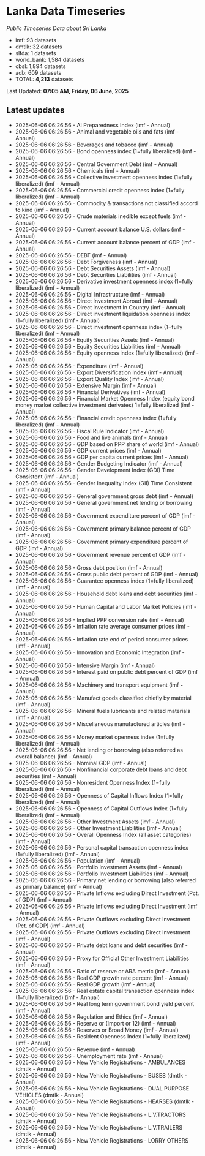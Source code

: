 # Lanka Data Timeseries
*Public Timeseries Data about Sri Lanka*

* imf: 93 datasets
* dmtlk: 32 datasets
* sltda: 1 datasets
* world_bank: 1,584 datasets
* cbsl: 1,894 datasets
* adb: 609 datasets
* TOTAL: **4,213** datasets

Last Updated: **07:05 AM, Friday, 06 June, 2025**

## Latest updates

* 2025-06-06 06:26:56 - AI Preparedness Index (imf - Annual)
* 2025-06-06 06:26:56 - Animal and vegetable oils and fats (imf - Annual)
* 2025-06-06 06:26:56 - Beverages and tobacco (imf - Annual)
* 2025-06-06 06:26:56 - Bond openness index (1=fully liberalized) (imf - Annual)
* 2025-06-06 06:26:56 - Central Government Debt (imf - Annual)
* 2025-06-06 06:26:56 - Chemicals (imf - Annual)
* 2025-06-06 06:26:56 - Collective investment openness index (1=fully liberalized) (imf - Annual)
* 2025-06-06 06:26:56 - Commercial credit openness index (1=fully liberalized) (imf - Annual)
* 2025-06-06 06:26:56 - Commodity & transactions not classified accord to kind (imf - Annual)
* 2025-06-06 06:26:56 - Crude materials inedible except fuels (imf - Annual)
* 2025-06-06 06:26:56 - Current account balance U.S. dollars (imf - Annual)
* 2025-06-06 06:26:56 - Current account balance percent of GDP (imf - Annual)
* 2025-06-06 06:26:56 - DEBT (imf - Annual)
* 2025-06-06 06:26:56 - Debt Forgiveness (imf - Annual)
* 2025-06-06 06:26:56 - Debt Securities Assets (imf - Annual)
* 2025-06-06 06:26:56 - Debt Securities Liabilities (imf - Annual)
* 2025-06-06 06:26:56 - Derivative investment openness index (1=fully liberalized) (imf - Annual)
* 2025-06-06 06:26:56 - Digital Infrastructure (imf - Annual)
* 2025-06-06 06:26:56 - Direct Investment Abroad (imf - Annual)
* 2025-06-06 06:26:56 - Direct Investment In Country (imf - Annual)
* 2025-06-06 06:26:56 - Direct investment liquidation openness index (1=fully liberalized) (imf - Annual)
* 2025-06-06 06:26:56 - Direct investment openness index (1=fully liberalized) (imf - Annual)
* 2025-06-06 06:26:56 - Equity Securities Assets (imf - Annual)
* 2025-06-06 06:26:56 - Equity Securities Liabilities (imf - Annual)
* 2025-06-06 06:26:56 - Equity openness index (1=fully liberalized) (imf - Annual)
* 2025-06-06 06:26:56 - Expenditure (imf - Annual)
* 2025-06-06 06:26:56 - Export Diversification Index (imf - Annual)
* 2025-06-06 06:26:56 - Export Quality Index (imf - Annual)
* 2025-06-06 06:26:56 - Extensive Margin (imf - Annual)
* 2025-06-06 06:26:56 - Financial Derivatives (imf - Annual)
* 2025-06-06 06:26:56 - Financial Market Openness Index (equity bond money market collective investment derivates) 1=fully liberalized (imf - Annual)
* 2025-06-06 06:26:56 - Financial credit openness index (1=fully liberalized) (imf - Annual)
* 2025-06-06 06:26:56 - Fiscal Rule Indicator (imf - Annual)
* 2025-06-06 06:26:56 - Food and live animals (imf - Annual)
* 2025-06-06 06:26:56 - GDP based on PPP share of world (imf - Annual)
* 2025-06-06 06:26:56 - GDP current prices (imf - Annual)
* 2025-06-06 06:26:56 - GDP per capita current prices (imf - Annual)
* 2025-06-06 06:26:56 - Gender Budgeting Indicator (imf - Annual)
* 2025-06-06 06:26:56 - Gender Development Index (GDI) Time Consistent (imf - Annual)
* 2025-06-06 06:26:56 - Gender Inequality Index (GII) Time Consistent (imf - Annual)
* 2025-06-06 06:26:56 - General government gross debt (imf - Annual)
* 2025-06-06 06:26:56 - General government net lending or borrowing (imf - Annual)
* 2025-06-06 06:26:56 - Government expenditure percent of GDP (imf - Annual)
* 2025-06-06 06:26:56 - Government primary balance percent of GDP (imf - Annual)
* 2025-06-06 06:26:56 - Government primary expenditure percent of GDP (imf - Annual)
* 2025-06-06 06:26:56 - Government revenue percent of GDP (imf - Annual)
* 2025-06-06 06:26:56 - Gross debt position (imf - Annual)
* 2025-06-06 06:26:56 - Gross public debt percent of GDP (imf - Annual)
* 2025-06-06 06:26:56 - Guarantee openness index (1=fully liberalized) (imf - Annual)
* 2025-06-06 06:26:56 - Household debt loans and debt securities (imf - Annual)
* 2025-06-06 06:26:56 - Human Capital and Labor Market Policies (imf - Annual)
* 2025-06-06 06:26:56 - Implied PPP conversion rate (imf - Annual)
* 2025-06-06 06:26:56 - Inflation rate average consumer prices (imf - Annual)
* 2025-06-06 06:26:56 - Inflation rate end of period consumer prices (imf - Annual)
* 2025-06-06 06:26:56 - Innovation and Economic Integration (imf - Annual)
* 2025-06-06 06:26:56 - Intensive Margin (imf - Annual)
* 2025-06-06 06:26:56 - Interest paid on public debt percent of GDP (imf - Annual)
* 2025-06-06 06:26:56 - Machinery and transport equipment (imf - Annual)
* 2025-06-06 06:26:56 - Manufact goods classified chiefly by material (imf - Annual)
* 2025-06-06 06:26:56 - Mineral fuels lubricants and related materials (imf - Annual)
* 2025-06-06 06:26:56 - Miscellaneous manufactured articles (imf - Annual)
* 2025-06-06 06:26:56 - Money market openness index (1=fully liberalized) (imf - Annual)
* 2025-06-06 06:26:56 - Net lending or borrowing (also referred as overall balance) (imf - Annual)
* 2025-06-06 06:26:56 - Nominal GDP (imf - Annual)
* 2025-06-06 06:26:56 - Nonfinancial corporate debt loans and debt securities (imf - Annual)
* 2025-06-06 06:26:56 - Nonresident Openness Index (1=fully liberalized) (imf - Annual)
* 2025-06-06 06:26:56 - Openness of Capital Inflows Index (1=fully liberalized) (imf - Annual)
* 2025-06-06 06:26:56 - Openness of Capital Outflows Index (1=fully liberalized) (imf - Annual)
* 2025-06-06 06:26:56 - Other Investment Assets (imf - Annual)
* 2025-06-06 06:26:56 - Other Investment Liabilities (imf - Annual)
* 2025-06-06 06:26:56 - Overall Openness Index (all asset categories) (imf - Annual)
* 2025-06-06 06:26:56 - Personal capital transaction openness index (1=fully liberalized) (imf - Annual)
* 2025-06-06 06:26:56 - Population (imf - Annual)
* 2025-06-06 06:26:56 - Portfolio Investment Assets (imf - Annual)
* 2025-06-06 06:26:56 - Portfolio Investment Liabilities (imf - Annual)
* 2025-06-06 06:26:56 - Primary net lending or borrowing (also referred as primary balance) (imf - Annual)
* 2025-06-06 06:26:56 - Private Inflows excluding Direct Investment (Pct. of GDP) (imf - Annual)
* 2025-06-06 06:26:56 - Private Inflows excluding Direct Investment (imf - Annual)
* 2025-06-06 06:26:56 - Private Outflows excluding Direct Investment (Pct. of GDP) (imf - Annual)
* 2025-06-06 06:26:56 - Private Outflows excluding Direct Investment (imf - Annual)
* 2025-06-06 06:26:56 - Private debt loans and debt securities (imf - Annual)
* 2025-06-06 06:26:56 - Proxy for Official Other Investment Liabilities (imf - Annual)
* 2025-06-06 06:26:56 - Ratio of reserve or ARA metric (imf - Annual)
* 2025-06-06 06:26:56 - Real GDP growth rate percent (imf - Annual)
* 2025-06-06 06:26:56 - Real GDP growth (imf - Annual)
* 2025-06-06 06:26:56 - Real estate capital transaction openness index (1=fully liberalized) (imf - Annual)
* 2025-06-06 06:26:56 - Real long term government bond yield percent (imf - Annual)
* 2025-06-06 06:26:56 - Regulation and Ethics (imf - Annual)
* 2025-06-06 06:26:56 - Reserve or (Import or 12) (imf - Annual)
* 2025-06-06 06:26:56 - Reserves or Broad Money (imf - Annual)
* 2025-06-06 06:26:56 - Resident Openness Index (1=fully liberalized) (imf - Annual)
* 2025-06-06 06:26:56 - Revenue (imf - Annual)
* 2025-06-06 06:26:56 - Unemployment rate (imf - Annual)
* 2025-06-06 06:26:56 - New Vehicle Registrations - AMBULANCES (dmtlk - Annual)
* 2025-06-06 06:26:56 - New Vehicle Registrations - BUSES (dmtlk - Annual)
* 2025-06-06 06:26:56 - New Vehicle Registrations - DUAL PURPOSE VEHICLES (dmtlk - Annual)
* 2025-06-06 06:26:56 - New Vehicle Registrations - HEARSES (dmtlk - Annual)
* 2025-06-06 06:26:56 - New Vehicle Registrations - L.V.TRACTORS (dmtlk - Annual)
* 2025-06-06 06:26:56 - New Vehicle Registrations - L.V.TRAILERS (dmtlk - Annual)
* 2025-06-06 06:26:56 - New Vehicle Registrations - LORRY OTHERS (dmtlk - Annual)